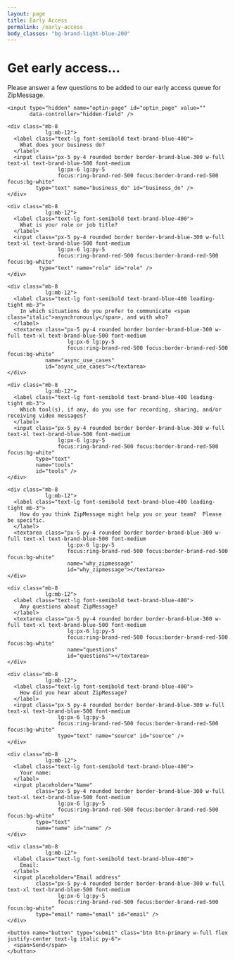 ```yaml
---
layout: page
title: Early Access
permalink: /early-access
body_classes: "bg-brand-light-blue-200"
---
```


<div class="px-8 pt-0 pb-64  
            lg:max-w-4xl lg:mx-auto lg:pb-96">

  <h1 class="text-4xl mb-4">
    Get early access...
  </h1>

  <p class="text-brand-blue-400 font-medium text-lg mb-16">
    Please answer a few questions to be added to our early access queue for <span class="italic">ZipMessage.</span>
  </p>

  <form action="/early-access-success" id="early-access-survey-form" netlify>

    <input type="hidden" name="optin-page" id="optin_page" value="" 
           data-controller="hidden-field" />

    <div class="mb-8 
                lg:mb-12">
      <label class="text-lg font-semibold text-brand-blue-400">
        What does your business do?
      </label>
      <input class="px-5 py-4 rounded border border-brand-blue-300 w-full text-xl text-brand-blue-500 font-medium 
                    lg:px-6 lg:py-5 
                    focus:ring-brand-red-500 focus:border-brand-red-500 focus:bg-white" 
             type="text" name="business_do" id="business_do" />
    </div>

    <div class="mb-8 
                lg:mb-12">
      <label class="text-lg font-semibold text-brand-blue-400">
        What is your role or job title?
      </label>
      <input class="px-5 py-4 rounded border border-brand-blue-300 w-full text-xl text-brand-blue-500 font-medium 
                    lg:px-6 lg:py-5 
                    focus:ring-brand-red-500 focus:border-brand-red-500 focus:bg-white" 
              type="text" name="role" id="role" />
    </div>

    <div class="mb-8 
                lg:mb-12">
      <label class="text-lg font-semibold text-brand-blue-400 leading-tight mb-3">
        In which situations do you prefer to communicate <span class="italic">asynchronously</span>, and with who?
      </label>
      <textarea class="px-5 py-4 rounded border border-brand-blue-300 w-full text-xl text-brand-blue-500 font-medium 
                       lg:px-6 lg:py-5 
                       focus:ring-brand-red-500 focus:border-brand-red-500 focus:bg-white" 
                name="async_use_cases" 
                id="async_use_cases"></textarea>
    </div>

    <div class="mb-8 
                lg:mb-12">
      <label class="text-lg font-semibold text-brand-blue-400 leading-tight mb-3">
        Which tool(s), if any, do you use for recording, sharing, and/or receiving video messages?
      </label>
      <input class="px-5 py-4 rounded border border-brand-blue-300 w-full text-xl text-brand-blue-500 font-medium 
                    lg:px-6 lg:py-5 
                    focus:ring-brand-red-500 focus:border-brand-red-500 focus:bg-white" 
             type="text" 
             name="tools" 
             id="tools" />
    </div>

    <div class="mb-8 
                lg:mb-12">
      <label class="text-lg font-semibold text-brand-blue-400 leading-tight mb-3">
        How do you think ZipMessage might help you or your team?  Please be specific.
      </label>
      <textarea class="px-5 py-4 rounded border border-brand-blue-300 w-full text-xl text-brand-blue-500 font-medium 
                       lg:px-6 lg:py-5 
                       focus:ring-brand-red-500 focus:border-brand-red-500 focus:bg-white" 
                       name="why_zipmessage" 
                       id="why_zipmessage"></textarea>
    </div>

    <div class="mb-8 
                lg:mb-12">
      <label class="text-lg font-semibold text-brand-blue-400">
        Any questions about ZipMessage?
      </label>
      <textarea class="px-5 py-4 rounded border border-brand-blue-300 w-full text-xl text-brand-blue-500 font-medium 
                       lg:px-6 lg:py-5 
                       focus:ring-brand-red-500 focus:border-brand-red-500 focus:bg-white" 
                       name="questions" 
                       id="questions"></textarea>
    </div>

    <div class="mb-8 
                lg:mb-12">
      <label class="text-lg font-semibold text-brand-blue-400">
        How did you hear about ZipMessage?
      </label>
      <input class="px-5 py-4 rounded border border-brand-blue-300 w-full text-xl text-brand-blue-500 font-medium 
                    lg:px-6 lg:py-5 
                    focus:ring-brand-red-500 focus:border-brand-red-500 focus:bg-white" 
                    type="text" name="source" id="source" />
    </div>

    <div class="mb-8 
                lg:mb-12">
      <label class="text-lg font-semibold text-brand-blue-400">
        Your name:
      </label>
      <input placeholder="Name" 
             class="px-5 py-4 rounded border border-brand-blue-300 w-full text-xl text-brand-blue-500 font-medium 
                    lg:px-6 lg:py-5 
                    focus:ring-brand-red-500 focus:border-brand-red-500 focus:bg-white" 
             type="text" 
             name="name" id="name" />
    </div>

    <div class="mb-8 
                lg:mb-12">
      <label class="text-lg font-semibold text-brand-blue-400">
        Email:
      </label>
      <input placeholder="Email address" 
             class="px-5 py-4 rounded border border-brand-blue-300 w-full text-xl text-brand-blue-500 font-medium 
                    lg:px-6 lg:py-5 
                    focus:ring-brand-red-500 focus:border-brand-red-500 focus:bg-white" 
             type="email" name="email" id="email" />
    </div>

    <button name="button" type="submit" class="btn btn-primary w-full flex justify-center text-lg italic py-6">
      <span>Send</span>
    </button>            
  </form>

</div>